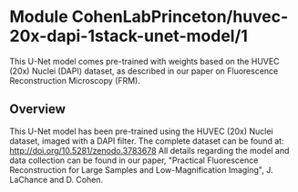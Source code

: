 
# Module CohenLabPrinceton/huvec-20x-dapi-1stack-unet-model/1
This U-Net model comes pre-trained with weights based on the HUVEC (20x) Nuclei (DAPI) dataset, as described in our paper on Fluorescence Reconstruction Microscopy (FRM).

<!-- asset-path: https://github.com/CohenLabPrinceton/Fluorescence-Reconstruction/raw/master/Pretrained_Weights/huvecs_20x_dapi_1stack_unet_mse.h5 -->
<!-- module-type: image-generator -->
<!-- fine-tunable: true -->
<!-- format: saved_model_2 -->

## Overview
This U-Net model has been pre-trained using the HUVEC (20x) Nuclei dataset, imaged with a DAPI filter. The complete dataset can be found at: http://doi.org/10.5281/zenodo.3783678
All details regarding the model and data collection can be found in our paper, "Practical Fluorescence Reconstruction for Large Samples and Low-Magnification Imaging", J. LaChance and D. Cohen. 
